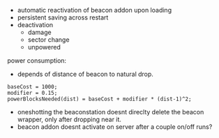 - automatic reactivation of beacon addon upon loading
- persistent saving across restart
- deactivation
    - damage
    - sector change
    - unpowered

power consumption:
- depends of distance of beacon to natural drop.
```
baseCost = 1000;
modifier = 0.15;
powerBlocksNeeded(dist) = baseCost + modifier * (dist-1)^2;
```

- oneshotting the beaconstation doesnt direclty delete the beacon wrapper, only after dropping near it.
- beacon addon doesnt activate on server after a couple on/off runs?

